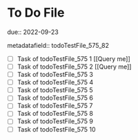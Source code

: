 # To Do File

due:: 2022-09-23

metadatafield:: todoTestFile_575_82

- [ ] Task of todoTestFile_575 1 [[Query me]]
- [ ] Task of todoTestFile_575 2 [[Query me]]
- [ ] Task of todoTestFile_575 3
- [ ] Task of todoTestFile_575 4
- [ ] Task of todoTestFile_575 5
- [ ] Task of todoTestFile_575 6
- [ ] Task of todoTestFile_575 7
- [ ] Task of todoTestFile_575 8
- [ ] Task of todoTestFile_575 9
- [ ] Task of todoTestFile_575 10